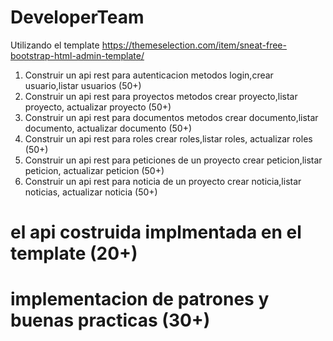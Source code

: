 # DeveloperTeam

Utilizando el template
https://themeselection.com/item/sneat-free-bootstrap-html-admin-template/

1. Construir un api rest para autenticacion metodos login,crear usuario,listar usuarios (50+)
2. Construir un api rest para proyectos metodos crear proyecto,listar proyecto, actualizar proyecto (50+)
3. Construir un api rest para documentos metodos crear documento,listar documento, actualizar documento (50+)
4. Construir un api rest para  roles crear roles,listar roles, actualizar roles (50+)
5. Construir un api rest para  peticiones de un proyecto crear peticion,listar peticion, actualizar peticion (50+)
6. Construir un api rest para  noticia de un proyecto crear noticia,listar noticias, actualizar noticia (50+)


# el api costruida  implmentada en el template (20+)
# implementacion de patrones y buenas practicas (30+)

